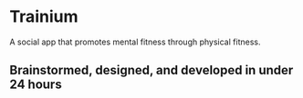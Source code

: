 # Trainium
A social app that promotes mental fitness through physical fitness.

## Brainstormed, designed, and developed in under 24 hours
